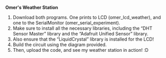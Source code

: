**Omer's Weather Station**

1. Download both programs. One prints to LCD (omer_lcd_weather), and one to the SerialMonitor (omer_serial_experiment).
2. Make sure to install all the necessary libraries, including the “DHT Sensor Master” library and the “Adafruit Unified Sensor” library.
3. Also ensure that the “LiquidCrystal” library is installed for the LCD!
4. Build the circuit using the diagram provided.
5. Then, upload the code, and see my weather station in action! :D

